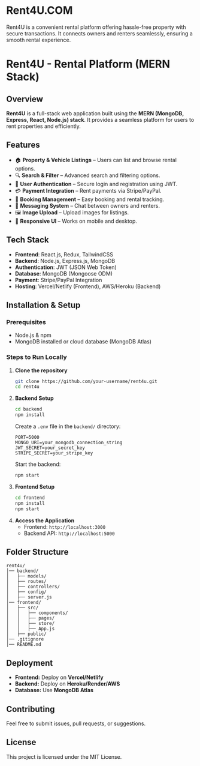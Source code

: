 # Rent4U.COM
Rent4U is a convenient rental platform offering hassle-free property  with secure transactions. It connects owners and renters seamlessly, ensuring a smooth rental experience. 
# Rent4U - Rental Platform (MERN Stack)

## Overview
**Rent4U** is a full-stack web application built using the **MERN (MongoDB, Express, React, Node.js) stack**. It provides a seamless platform for users to rent properties  and efficiently.

## Features
- 🏠 **Property & Vehicle Listings** – Users can list and browse rental options.
- 🔍 **Search & Filter** – Advanced search and filtering options.
- 🔄 **User Authentication** – Secure login and registration using JWT.
- 💳 **Payment Integration** – Rent payments via Stripe/PayPal.
- 📅 **Booking Management** – Easy booking and rental tracking.
- 📩 **Messaging System** – Chat between owners and renters.
- 🖼️ **Image Upload** – Upload images for listings.
- 📱 **Responsive UI** – Works on mobile and desktop.

## Tech Stack
- **Frontend**: React.js, Redux, TailwindCSS
- **Backend**: Node.js, Express.js, MongoDB
- **Authentication**: JWT (JSON Web Token)
- **Database**: MongoDB (Mongoose ODM)
- **Payment**: Stripe/PayPal Integration
- **Hosting**: Vercel/Netlify (Frontend), AWS/Heroku (Backend)

## Installation & Setup
### Prerequisites
- Node.js & npm
- MongoDB installed or cloud database (MongoDB Atlas)

### Steps to Run Locally
1. **Clone the repository**
   ```sh
   git clone https://github.com/your-username/rent4u.git
   cd rent4u
   ```
2. **Backend Setup**
   ```sh
   cd backend
   npm install
   ```
   Create a `.env` file in the `backend/` directory:
   ```env
   PORT=5000
   MONGO_URI=your_mongodb_connection_string
   JWT_SECRET=your_secret_key
   STRIPE_SECRET=your_stripe_key
   ```
   Start the backend:
   ```sh
   npm start
   ```
3. **Frontend Setup**
   ```sh
   cd frontend
   npm install
   npm start
   ```
4. **Access the Application**
   - Frontend: `http://localhost:3000`
   - Backend API: `http://localhost:5000`

## Folder Structure
```
rent4u/
│── backend/
│   ├── models/
│   ├── routes/
│   ├── controllers/
│   ├── config/
│   ├── server.js
│── frontend/
│   ├── src/
│   │   ├── components/
│   │   ├── pages/
│   │   ├── store/
│   │   ├── App.js
│   ├── public/
│── .gitignore
│── README.md
```

## Deployment
- **Frontend:** Deploy on **Vercel/Netlify**
- **Backend:** Deploy on **Heroku/Render/AWS**
- **Database:** Use **MongoDB Atlas**

## Contributing
Feel free to submit issues, pull requests, or suggestions.

## License
This project is licensed under the MIT License.

